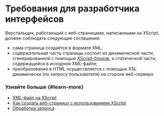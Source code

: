 # Требования для разработчика интерфейсов

Верстальщик, работающий с веб-страницами, написанными на XScript, должен соблюдать следующие соглашения:

- сама страница создаётся в формате XML;
- содержательная часть страницы состоит из динамической части, сгенерированной с помощью [XScript-блоков](block-ov.md), и статической части, содержащейся в исходном XML-файле;
- преобразование в HTML осуществляется с помощью XSL динамически (по запросу пользователя) на стороне веб-сервера.

### Узнайте больше {#learn-more}
* [XML-файл на XScript](../concepts/xscript-file-ov.md)
* [Как создать веб-страницу с использованием XScript](../tasks/how-to-design-page-with-xscript.md)
* [Обработка запроса](../concepts/xscript-functionality.md)